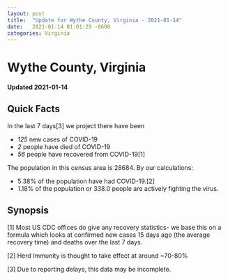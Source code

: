 ```yaml
---
layout: post
title:  "Update for Wythe County, Virginia - 2021-01-14"
date:   2021-01-14 01:01:29 -0600
categories: Virginia
---
```


# Wythe County, Virginia
#### Updated 2021-01-14

## Quick Facts

In the last 7 days[3] we project there have been
- *125* new cases of COVID-19
- *2* people have died of COVID-19
- *56* people have recovered from COVID-19[1]

The population in this census area is 28684. By our calculations:
- 5.38% of the population have had COVID-19.[2]
- 1.18% of the population or 338.0 people are actively fighting the virus.

## Synopsis




[1] Most US CDC offices do give any recovery statistics- we base this on a formula which looks at confirmed new cases
15 days ago (the average recovery time) and deaths over the last 7 days.

[2] Herd Immunity is thought to take effect at around ~70-80%

[3] Due to reporting delays, this data may be incomplete.
 
    